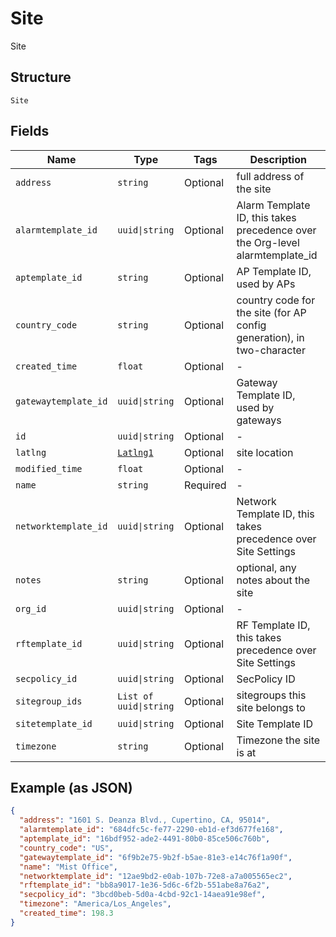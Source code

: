 
# Site

Site

## Structure

`Site`

## Fields

| Name | Type | Tags | Description |
|  --- | --- | --- | --- |
| `address` | `string` | Optional | full address of the site |
| `alarmtemplate_id` | `uuid\|string` | Optional | Alarm Template ID, this takes precedence over the Org-level alarmtemplate_id |
| `aptemplate_id` | `string` | Optional | AP Template ID, used by APs |
| `country_code` | `string` | Optional | country code for the site (for AP config generation), in two-character |
| `created_time` | `float` | Optional | - |
| `gatewaytemplate_id` | `uuid\|string` | Optional | Gateway Template ID, used by gateways |
| `id` | `uuid\|string` | Optional | - |
| `latlng` | [`Latlng1`](../../doc/models/latlng-1.md) | Optional | site location |
| `modified_time` | `float` | Optional | - |
| `name` | `string` | Required | - |
| `networktemplate_id` | `uuid\|string` | Optional | Network Template ID, this takes precedence over Site Settings |
| `notes` | `string` | Optional | optional, any notes about the site |
| `org_id` | `uuid\|string` | Optional | - |
| `rftemplate_id` | `uuid\|string` | Optional | RF Template ID, this takes precedence over Site Settings |
| `secpolicy_id` | `uuid\|string` | Optional | SecPolicy ID |
| `sitegroup_ids` | `List of uuid\|string` | Optional | sitegroups this site belongs to |
| `sitetemplate_id` | `uuid\|string` | Optional | Site Template ID |
| `timezone` | `string` | Optional | Timezone the site is at |

## Example (as JSON)

```json
{
  "address": "1601 S. Deanza Blvd., Cupertino, CA, 95014",
  "alarmtemplate_id": "684dfc5c-fe77-2290-eb1d-ef3d677fe168",
  "aptemplate_id": "16bdf952-ade2-4491-80b0-85ce506c760b",
  "country_code": "US",
  "gatewaytemplate_id": "6f9b2e75-9b2f-b5ae-81e3-e14c76f1a90f",
  "name": "Mist Office",
  "networktemplate_id": "12ae9bd2-e0ab-107b-72e8-a7a005565ec2",
  "rftemplate_id": "bb8a9017-1e36-5d6c-6f2b-551abe8a76a2",
  "secpolicy_id": "3bcd0beb-5d0a-4cbd-92c1-14aea91e98ef",
  "timezone": "America/Los_Angeles",
  "created_time": 198.3
}
```

